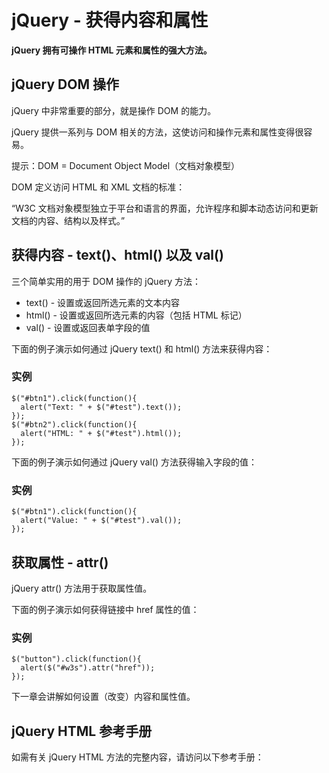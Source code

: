 
# jQuery - 获得内容和属性




**jQuery 拥有可操作 HTML 元素和属性的强大方法。**

## jQuery DOM 操作

jQuery 中非常重要的部分，就是操作 DOM 的能力。

jQuery 提供一系列与 DOM 相关的方法，这使访问和操作元素和属性变得很容易。

提示：DOM = Document Object Model（文档对象模型）

DOM 定义访问 HTML 和 XML 文档的标准：

“W3C 文档对象模型独立于平台和语言的界面，允许程序和脚本动态访问和更新文档的内容、结构以及样式。”

## 获得内容 - text()、html() 以及 val()

三个简单实用的用于 DOM 操作的 jQuery 方法：

*   text() - 设置或返回所选元素的文本内容
*   html() - 设置或返回所选元素的内容（包括 HTML 标记）
*   val() - 设置或返回表单字段的值

下面的例子演示如何通过 jQuery text() 和 html() 方法来获得内容：

### 实例

```
$("#btn1").click(function(){
  alert("Text: " + $("#test").text());
});
$("#btn2").click(function(){
  alert("HTML: " + $("#test").html());
});

```



下面的例子演示如何通过 jQuery val() 方法获得输入字段的值：

### 实例

```
$("#btn1").click(function(){
  alert("Value: " + $("#test").val());
});

```



## 获取属性 - attr()

jQuery attr() 方法用于获取属性值。

下面的例子演示如何获得链接中 href 属性的值：

### 实例

```
$("button").click(function(){
  alert($("#w3s").attr("href"));
});

```



下一章会讲解如何设置（改变）内容和属性值。

## jQuery HTML 参考手册

如需有关 jQuery HTML 方法的完整内容，请访问以下参考手册：

